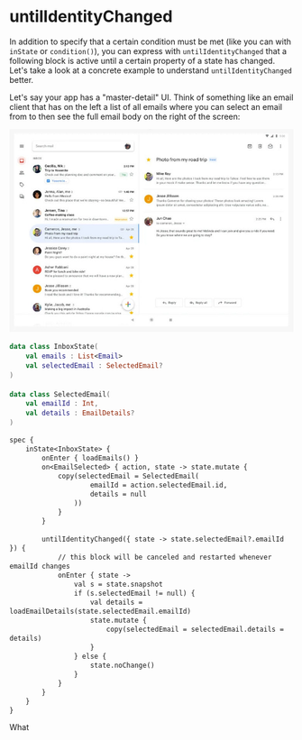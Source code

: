 # untilIdentityChanged

In addition to specify that a certain condition must be met (like you can with `inState` or `condition()`), 
you can express with `untilIdentityChanged` that a following block is active until a certain property of a state has changed. 
Let's take a look at a concrete example to understand `untilIdentityChanged` better.

Let's say your app has a "master-detail" UI.
Think of something like an email client that has on the left a list of all emails where you can select an email from to then see the full email body on the right of the screen:

![master-detail](../images/email-master-detail.jpg)

```kotlin
data class InboxState(
    val emails : List<Email>
    val selectedEmail : SelectedEmail?
)

data class SelectedEmail(
    val emailId : Int, 
    val details : EmailDetails?
)
```

```
spec {
    inState<InboxState> {
        onEnter { loadEmails() }
        on<EmailSelected> { action, state -> state.mutate {
            copy(selectedEmail = SelectedEmail(
                    emailId = action.selectedEmail.id,
                    details = null
                ))
            } 
        }

        untilIdentityChanged({ state -> state.selectedEmail?.emailId }) {
            // this block will be canceled and restarted whenever emailId changes
            onEnter { state -> 
                val s = state.snapshot
                if (s.selectedEmail != null) {
                    val details = loadEmailDetails(state.selectedEmail.emailId)
                    state.mutate { 
                        copy(selectedEmail = selectedEmail.details = details)
                    }
                } else {
                    state.noChange()
                }
            }
        }
    }
}
```

What 